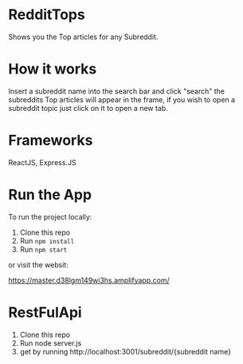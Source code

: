 # RedditTops
Shows you the Top articles for any Subreddit.

# How it works
Insert a subreddit name into the search bar and click "search"
the subreddits Top articles will appear in the frame,
if you wish to open a subreddit topic just click on it to open a new tab.


# Frameworks

ReactJS, Express.JS

# Run the App 
To run the project locally:

1. Clone this repo
2. Run `npm install`
3. Run `npm start`

or visit the websit:

https://master.d38lgm149wi3hs.amplifyapp.com/

# RestFulApi

1. Clone this repo
2. Run node server.js
3. get by running http://localhost:3001/subreddit/{subreddit name}

